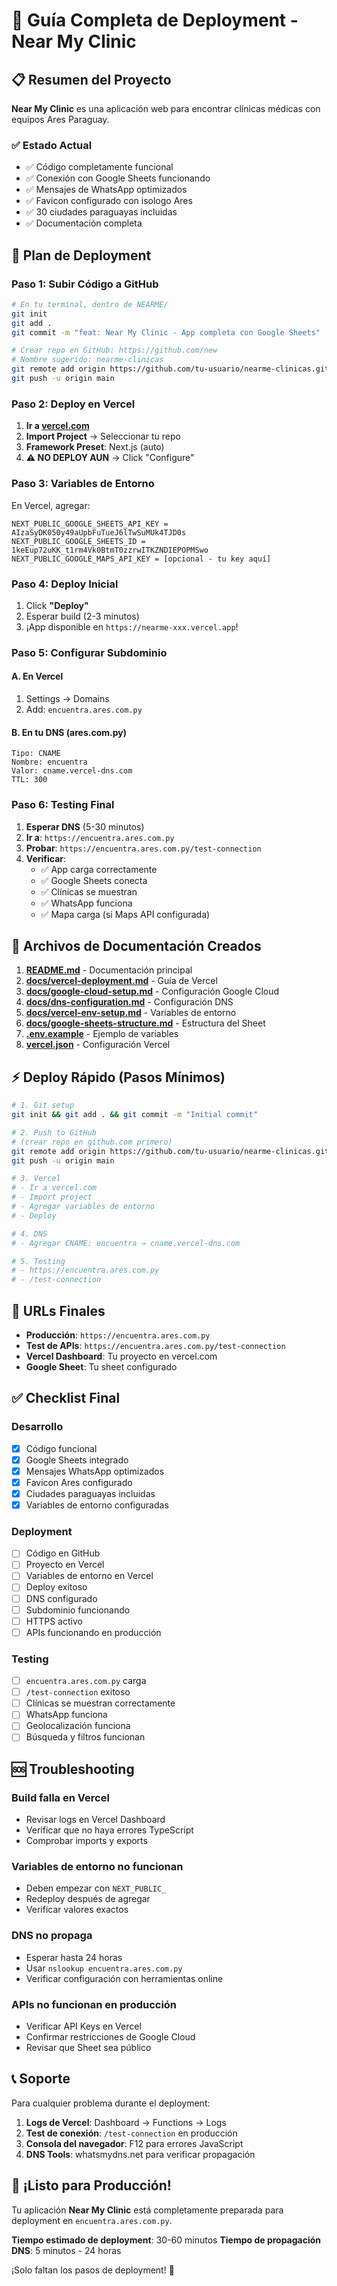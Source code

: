 # 🚀 Guía Completa de Deployment - Near My Clinic

## 📋 **Resumen del Proyecto**

**Near My Clinic** es una aplicación web para encontrar clínicas médicas con equipos Ares Paraguay. 

### **✅ Estado Actual**
- ✅ Código completamente funcional
- ✅ Conexión con Google Sheets funcionando
- ✅ Mensajes de WhatsApp optimizados
- ✅ Favicon configurado con isologo Ares
- ✅ 30 ciudades paraguayas incluidas
- ✅ Documentación completa

## 🎯 **Plan de Deployment**

### **Paso 1: Subir Código a GitHub**

```bash
# En tu terminal, dentro de NEARME/
git init
git add .
git commit -m "feat: Near My Clinic - App completa con Google Sheets"

# Crear repo en GitHub: https://github.com/new
# Nombre sugerido: nearme-clinicas
git remote add origin https://github.com/tu-usuario/nearme-clinicas.git
git push -u origin main
```

### **Paso 2: Deploy en Vercel**

1. **Ir a [vercel.com](https://vercel.com)**
2. **Import Project** → Seleccionar tu repo
3. **Framework Preset**: Next.js (auto)
4. **⚠️ NO DEPLOY AUN** → Click "Configure"

### **Paso 3: Variables de Entorno**

En Vercel, agregar:

```env
NEXT_PUBLIC_GOOGLE_SHEETS_API_KEY = AIzaSyDK050y49aUpbFuTueJ6lTwSuMUk4TJD0s
NEXT_PUBLIC_GOOGLE_SHEETS_ID = 1keEup72uKK_t1rm4Vk0BtmT0zzrwITKZNDIEPOPMSwo
NEXT_PUBLIC_GOOGLE_MAPS_API_KEY = [opcional - tu key aquí]
```

### **Paso 4: Deploy Inicial**

1. Click **"Deploy"**
2. Esperar build (2-3 minutos)
3. ¡App disponible en `https://nearme-xxx.vercel.app`!

### **Paso 5: Configurar Subdominio**

#### **A. En Vercel**
1. Settings → Domains
2. Add: `encuentra.ares.com.py`

#### **B. En tu DNS (ares.com.py)**
```
Tipo: CNAME
Nombre: encuentra
Valor: cname.vercel-dns.com
TTL: 300
```

### **Paso 6: Testing Final**

1. **Esperar DNS** (5-30 minutos)
2. **Ir a**: `https://encuentra.ares.com.py`
3. **Probar**: `https://encuentra.ares.com.py/test-connection`
4. **Verificar**:
   - ✅ App carga correctamente
   - ✅ Google Sheets conecta
   - ✅ Clínicas se muestran
   - ✅ WhatsApp funciona
   - ✅ Mapa carga (si Maps API configurada)

## 📁 **Archivos de Documentación Creados**

1. **[README.md](./README.md)** - Documentación principal
2. **[docs/vercel-deployment.md](./docs/vercel-deployment.md)** - Guía de Vercel
3. **[docs/google-cloud-setup.md](./docs/google-cloud-setup.md)** - Configuración Google Cloud
4. **[docs/dns-configuration.md](./docs/dns-configuration.md)** - Configuración DNS
5. **[docs/vercel-env-setup.md](./docs/vercel-env-setup.md)** - Variables de entorno
6. **[docs/google-sheets-structure.md](./docs/google-sheets-structure.md)** - Estructura del Sheet
7. **[.env.example](./.env.example)** - Ejemplo de variables
8. **[vercel.json](./vercel.json)** - Configuración Vercel

## ⚡ **Deploy Rápido (Pasos Mínimos)**

```bash
# 1. Git setup
git init && git add . && git commit -m "Initial commit"

# 2. Push to GitHub
# (crear repo en github.com primero)
git remote add origin https://github.com/tu-usuario/nearme-clinicas.git
git push -u origin main

# 3. Vercel
# - Ir a vercel.com
# - Import project 
# - Agregar variables de entorno
# - Deploy

# 4. DNS
# - Agregar CNAME: encuentra → cname.vercel-dns.com

# 5. Testing
# - https://encuentra.ares.com.py
# - /test-connection
```

## 🎯 **URLs Finales**

- **Producción**: `https://encuentra.ares.com.py`
- **Test de APIs**: `https://encuentra.ares.com.py/test-connection`
- **Vercel Dashboard**: Tu proyecto en vercel.com
- **Google Sheet**: Tu sheet configurado

## ✅ **Checklist Final**

### **Desarrollo**
- [x] Código funcional
- [x] Google Sheets integrado
- [x] Mensajes WhatsApp optimizados
- [x] Favicon Ares configurado
- [x] Ciudades paraguayas incluidas
- [x] Variables de entorno configuradas

### **Deployment**
- [ ] Código en GitHub
- [ ] Proyecto en Vercel
- [ ] Variables de entorno en Vercel
- [ ] Deploy exitoso
- [ ] DNS configurado
- [ ] Subdominio funcionando
- [ ] HTTPS activo
- [ ] APIs funcionando en producción

### **Testing**
- [ ] `encuentra.ares.com.py` carga
- [ ] `/test-connection` exitoso
- [ ] Clínicas se muestran correctamente
- [ ] WhatsApp funciona
- [ ] Geolocalización funciona
- [ ] Búsqueda y filtros funcionan

## 🆘 **Troubleshooting**

### **Build falla en Vercel**
- Revisar logs en Vercel Dashboard
- Verificar que no haya errores TypeScript
- Comprobar imports y exports

### **Variables de entorno no funcionan**
- Deben empezar con `NEXT_PUBLIC_`
- Redeploy después de agregar
- Verificar valores exactos

### **DNS no propaga**
- Esperar hasta 24 horas
- Usar `nslookup encuentra.ares.com.py`
- Verificar configuración con herramientas online

### **APIs no funcionan en producción**
- Verificar API Keys en Vercel
- Confirmar restricciones de Google Cloud
- Revisar que Sheet sea público

## 📞 **Soporte**

Para cualquier problema durante el deployment:

1. **Logs de Vercel**: Dashboard → Functions → Logs
2. **Test de conexión**: `/test-connection` en producción  
3. **Consola del navegador**: F12 para errores JavaScript
4. **DNS Tools**: whatsmydns.net para verificar propagación

## 🎉 **¡Listo para Producción!**

Tu aplicación **Near My Clinic** está completamente preparada para deployment en `encuentra.ares.com.py`. 

**Tiempo estimado de deployment**: 30-60 minutos
**Tiempo de propagación DNS**: 5 minutos - 24 horas

¡Solo faltan los pasos de deployment! 🚀